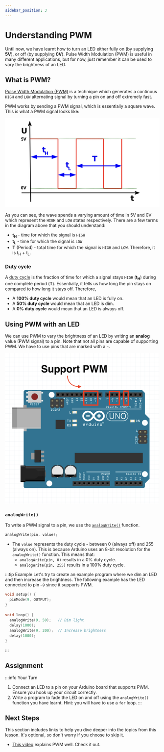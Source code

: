 ```yaml
---
sidebar_position: 3
---
```


# Understanding PWM

Until now, we have learnt how to turn an LED either fully on (by supplying **5V**), or off (by supplying **0V**). Pulse Width Modulation (PWM) is useful in many different applications, but for now, just remember it can be used to vary the brightness of an LED. 

## What is PWM?

[Pulse Width Modulation (PWM)](https://en.wikipedia.org/wiki/Pulse-width_modulation) is a technique which generates a continous `HIGH` and `LOW` alternating signal by turning a pin on and off extremely fast. 

PWM works by sending a PWM signal, which is essentially a square wave. This is what a PWM signal looks like:

![PWM signal](img/pwm_signal.png)

As you can see, the wave spends a varying amount of time in 5V and 0V which represent the `HIGH` and `LOW` states respectively. There are a few terms in the diagram above that you should understand:

- **t<sub>H</sub>** - time for which the signal is `HIGH`
- **t<sub>L</sub>** - time for which the signal is `LOW`
- **T** (Period) - total time for which the signal is `HIGH` and `LOW`. Therefore, it is t<sub>H</sub> + t<sub>L</sub>.

### Duty cycle

A [duty cycle](https://en.wikipedia.org/wiki/Duty_cycle) is the fraction of time for which a signal stays `HIGH` (**t<sub>H</sub>**) during one complete period (**T**). Essentially, it tells us how long the pin stays on compared to how long it stays off. Therefore, 

- A **100% duty cycle** would mean that an LED is fully on.
- A **50% duty cycle** would mean that an LED is dim.
- A **0% duty cycle** would mean that an LED is always off. 

## Using PWM with an LED

We can use PWM to vary the brightness of an LED by writing an **analog** value (PWM signal) to a pin. Note that not all pins are capable of supporting PWM. We have to use pins that are marked with a `~`.

![PWM supported pins](img/pwm_pins.png)

### `analogWrite()`

To write a PWM signal to a pin, we use the [`analogWrite()`](https://docs.arduino.cc/language-reference/en/functions/analog-io/analogWrite/) function.

```cpp
analogWrite(pin, value);
```

- The `value` represents the duty cycle - between 0 (always off) and 255 (always on). This is because Arduino uses an 8-bit resolution for the `analogWrite()` function. This means that:
    - `analogWrite(pin, 0)` results in a 0% duty cycle.
     - `analogWrite(pin, 255)` results in a 100% duty cycle.


:::tip Example
Let's try to create an example program where we dim an LED and then increase the brightness. The following example has the LED connected to pin `~9` since it supports PWM.

```cpp
void setup() {
  pinMode(9, OUTPUT);
}

void loop() {
  analogWrite(9, 50);   // Dim light
  delay(1000);
  analogWrite(9, 200);  // Increase brightness
  delay(1000);
}
```
:::

## Assignment 

:::info Your Turn
1. Connect an LED to a pin on your Arduino board that supports PWM. Ensure you hook up your circuit correctly.  
2. Write a program to fade the LED on and off using the `analogWrite()` function you have learnt. Hint: you will have to use a `for` loop. 
::: 

## Next Steps

This section includes links to help you dive deeper into the topics from this lesson. It's optional, so don't worry if you choose to skip it.

- [This video](https://www.youtube.com/watch?v=YmPziPfaByw) explains PWM well. Check it out.